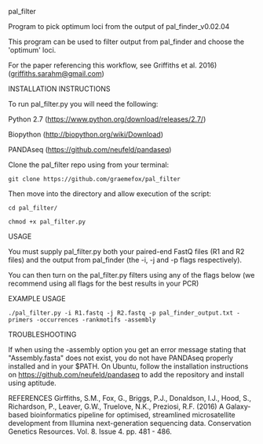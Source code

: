 
pal_filter

Program to pick optimum loci from the output of pal_finder_v0.02.04

This program can be used to filter output from pal_finder and choose the
'optimum' loci.

For the paper referencing this workflow, see Griffiths et al. 2016) (griffiths.sarahm@gmail.com)


INSTALLATION INSTRUCTIONS

To run pal_filter.py you will need the following:

Python 2.7 (https://www.python.org/download/releases/2.7/)

Biopython (http://biopython.org/wiki/Download)

PANDAseq (https://github.com/neufeld/pandaseq)

Clone the pal_filter repo using from your terminal:

    git clone https://github.com/graemefox/pal_filter

Then move into the directory and allow execution of the script:

    cd pal_filter/

    chmod +x pal_filter.py

USAGE

You must supply pal_filter.py both your paired-end FastQ files (R1 and R2 files)
and the output from pal_finder (the -i, -j and -p flags respectively).

You can then turn on the pal_filter.py filters using any of the flags below
(we recommend using all flags for the best results in your PCR)

EXAMPLE USAGE

    ./pal_filter.py -i R1.fastq -j R2.fastq -p pal_finder_output.txt -primers -occurrences -rankmotifs -assembly

TROUBLESHOOTING

If when using the -assembly option you get an error message stating that "Assembly.fasta" does not exist, you do not
have PANDAseq properly installed and in your $PATH.
On Ubuntu, follow the installation instructions on https://github.com/neufeld/pandaseq to add the repository and install using aptitude.

REFERENCES
Girffiths, S.M., Fox, G., Briggs, P.J., Donaldson, I.J., Hood, S., Richardson, P., Leaver, G.W., Truelove, N.K., Preziosi, R.F. (2016) A Galaxy-based bioinformatics pipeline for optimised, streamlined microsatellite development from Illumina next-generation sequencing data. Conservation Genetics Resources. Vol. 8. Issue 4. pp. 481 - 486.

